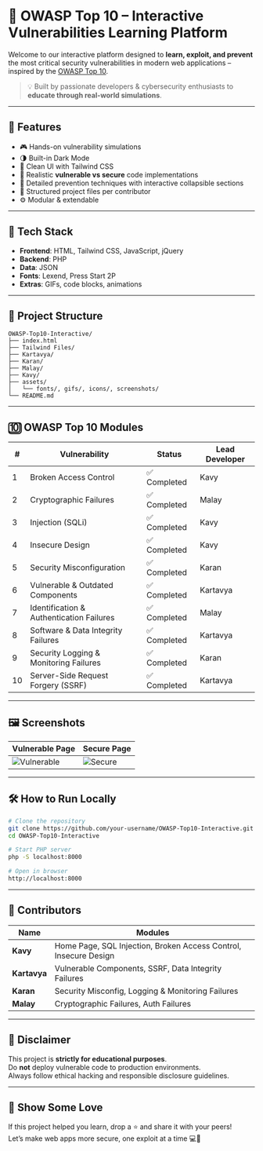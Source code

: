 # 🔐 OWASP Top 10 – Interactive Vulnerabilities Learning Platform

Welcome to our interactive platform designed to **learn, exploit, and prevent** the most critical security vulnerabilities in modern web applications – inspired by the [OWASP Top 10](https://owasp.org/www-project-top-ten/).

> 💡 Built by passionate developers & cybersecurity enthusiasts to **educate through real-world simulations**.

---

## 🚀 Features

- 🎮 Hands-on vulnerability simulations
- 🌗 Built-in Dark Mode
- 🎨 Clean UI with Tailwind CSS
- 🔄 Realistic **vulnerable vs secure** code implementations
- 🧠 Detailed prevention techniques with interactive collapsible sections
- 📁 Structured project files per contributor
- ⚙️ Modular & extendable

---

## 🧩 Tech Stack

- **Frontend**: HTML, Tailwind CSS, JavaScript, jQuery  
- **Backend**: PHP  
- **Data**: JSON  
- **Fonts**: Lexend, Press Start 2P  
- **Extras**: GIFs, code blocks, animations  

---

## 📂 Project Structure

```
OWASP-Top10-Interactive/
├── index.html
├── Tailwind Files/
├── Kartavya/
├── Karan/
├── Malay/
├── Kavy/
├── assets/
│   └── fonts/, gifs/, icons/, screenshots/
└── README.md
```

---

## 🔟 OWASP Top 10 Modules

| #  | Vulnerability                              | Status     | Lead Developer |
|----|--------------------------------------------|------------|----------------|
| 1  | Broken Access Control                      | ✅ Completed | Kavy           |
| 2  | Cryptographic Failures                     | ✅ Completed | Malay          |
| 3  | Injection (SQLi)                           | ✅ Completed | Kavy           |
| 4  | Insecure Design                            | ✅ Completed | Kavy           |
| 5  | Security Misconfiguration                  | ✅ Completed | Karan          |
| 6  | Vulnerable & Outdated Components           | ✅ Completed | Kartavya       |
| 7  | Identification & Authentication Failures   | ✅ Completed | Malay          |
| 8  | Software & Data Integrity Failures         | ✅ Completed | Kartavya       |
| 9  | Security Logging & Monitoring Failures     | ✅ Completed | Karan          |
| 10 | Server-Side Request Forgery (SSRF)         | ✅ Completed | Kartavya       |

---

## 🖼️ Screenshots

| Vulnerable Page | Secure Page |
|-----------------|-------------|
| ![Vulnerable](assets/screenshots/sqli_vulnerable.png) | ![Secure](assets/screenshots/sqli_secure.png) |

---

## 🛠️ How to Run Locally

```bash
# Clone the repository
git clone https://github.com/your-username/OWASP-Top10-Interactive.git
cd OWASP-Top10-Interactive

# Start PHP server
php -S localhost:8000

# Open in browser
http://localhost:8000
```

---

## 🤝 Contributors

| Name      | Modules                              |
|-----------|--------------------------------------|
| **Kavy**      | Home Page, SQL Injection, Broken Access Control, Insecure Design |
| **Kartavya**  | Vulnerable Components, SSRF, Data Integrity Failures |
| **Karan**     | Security Misconfig, Logging & Monitoring Failures |
| **Malay**     | Cryptographic Failures, Auth Failures |

---

## 📢 Disclaimer

This project is **strictly for educational purposes**.  
Do **not** deploy vulnerable code to production environments.  
Always follow ethical hacking and responsible disclosure guidelines.

---

## 🌟 Show Some Love

If this project helped you learn, drop a ⭐ and share it with your peers!  
Let’s make web apps more secure, one exploit at a time 💻🔐
